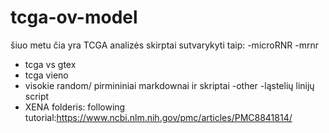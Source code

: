 # tcga-ov-model
šiuo metu čia yra TCGA analizės skirptai sutvarykyti taip:
-microRNR
-mrnr
  - tcga vs gtex
  - tcga vieno
  - visokie random/ pirmininiai markdownai ir skriptai
-other
  -ląstelių linijų script
  - XENA folderis: following tutorial:https://www.ncbi.nlm.nih.gov/pmc/articles/PMC8841814/


